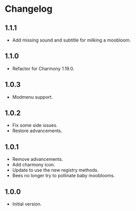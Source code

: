 # Changelog

## 1.1.1

- Add missing sound and subtitle for milking a moobloom.

## 1.1.0

- Refactor for Charmony 1.19.0.

## 1.0.3

- Modmenu support.

## 1.0.2

- Fix some side issues.
- Restore advancements.

## 1.0.1

- Remove advancements.
- Add charmony icon.
- Update to use the new registry methods.
- Bees no longer try to pollinate baby mooblooms.

## 1.0.0

- Initial version.